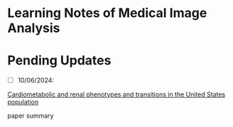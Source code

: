 # Learning Notes of Medical Image Analysis

# Pending Updates


- [ ] 10/06/2024:

[Cardiometabolic and renal phenotypes and transitions in the United States population](https://www.nature.com/articles/s44161-023-00391-y)


paper summary

